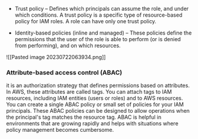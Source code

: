 - Trust policy – Defines which principals can assume the role, and under which conditions. A trust policy is a specific type of resource-based policy for IAM roles. A role can have only one trust policy.

- Identity-based policies (inline and managed) – These policies define the permissions that the user of the role is able to perform (or is denied from performing), and on which resources.

![[Pasted image 20230722063934.png]]

### Attribute-based access control (ABAC)
it is an authorization strategy that defines permissions based on attributes. In AWS, these attributes are called tags. You can attach tags to IAM resources, including IAM entities (users or roles) and to AWS resources. You can create a single ABAC policy or small set of policies for your IAM principals. These ABAC policies can be designed to allow operations when the principal's tag matches the resource tag. ABAC is helpful in environments that are growing rapidly and helps with situations where policy management becomes cumbersome.